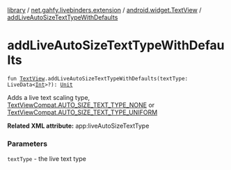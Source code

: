 [library](../../index.md) / [net.gahfy.livebinders.extension](../index.md) / [android.widget.TextView](index.md) / [addLiveAutoSizeTextTypeWithDefaults](./add-live-auto-size-text-type-with-defaults.md)

# addLiveAutoSizeTextTypeWithDefaults

`fun `[`TextView`](https://developer.android.com/reference/android/widget/TextView.html)`.addLiveAutoSizeTextTypeWithDefaults(textType: LiveData<`[`Int`](https://kotlinlang.org/api/latest/jvm/stdlib/kotlin/-int/index.html)`>?): `[`Unit`](https://kotlinlang.org/api/latest/jvm/stdlib/kotlin/-unit/index.html)

Adds a live text scaling type, [TextViewCompat.AUTO_SIZE_TEXT_TYPE_NONE](#) or
[TextViewCompat.AUTO_SIZE_TEXT_TYPE_UNIFORM](#)

**Related XML attribute:** app:liveAutoSizeTextType

### Parameters

`textType` - the live text type